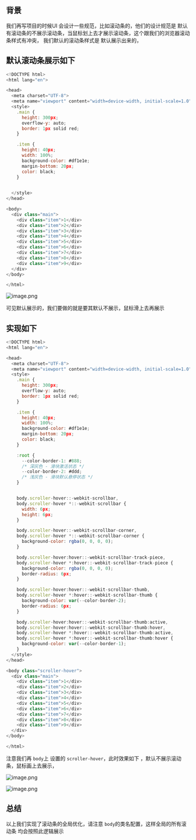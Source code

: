 ## 背景

我们再写项目的时候UI 会设计一些规范，比如滚动条的，他们的设计规范是 默认有滚动条的不展示滚动条，当鼠标划上去才展示滚动条，这个跟我们的浏览器滚动条样式有冲突， 我们默认的滚动条样式是 默认展示出来的，

## 默认滚动条展示如下

```js
<!DOCTYPE html>
<html lang="en">

<head>
  <meta charset="UTF-8">
  <meta name="viewport" content="width=device-width, initial-scale=1.0">
  <style>
    .main {
      height: 300px;
      overflow-y: auto;
      border: 1px solid red;
    }

    .item {
      height: 40px;
      width: 100%;
      background-color: #df1e1e;
      margin-bottom: 20px;
      color: black;
    }

    
  </style>
</head>

<body>
  <div class="main">
    <div class="item">1</div>
    <div class="item">2</div>
    <div class="item">3</div>
    <div class="item">4</div>
    <div class="item">5</div>
    <div class="item">6</div>
    <div class="item">7</div>
    <div class="item">8</div>
    <div class="item">9</div>
  </div>
</body>

</html>
```

![image.png](https://p0-xtjj-private.juejin.cn/tos-cn-i-73owjymdk6/2c4a9cece1604bd593c65e4ea6195a37~tplv-73owjymdk6-jj-mark-v1:0:0:0:0:5o6Y6YeR5oqA5pyv56S-5Yy6IEAg5LiJ5bCP5rKz:q75.awebp?policy=eyJ2bSI6MywidWlkIjoiNDIyMjU2MjE0MTIxMDQ3OCJ9&rk3s=f64ab15b&x-orig-authkey=f32326d3454f2ac7e96d3d06cdbb035152127018&x-orig-expires=1755071278&x-orig-sign=SuppEmJ9mugMH2cNBEX8iNmDcc4%3D)

可见默认展示的，我们要做的就是要其默认不展示，鼠标滑上去再展示

## 实现如下

```js
<!DOCTYPE html>
<html lang="en">

<head>
  <meta charset="UTF-8">
  <meta name="viewport" content="width=device-width, initial-scale=1.0">
  <style>
    .main {
      height: 300px;
      overflow-y: auto;
      border: 1px solid red;
    }

    .item {
      height: 40px;
      width: 100%;
      background-color: #df1e1e;
      margin-bottom: 20px;
      color: black;
    }

    :root {
      --color-border-1: #888;
      /* 深灰色 - 滑块激活状态 */
      --color-border-2: #ddd;
      /* 浅灰色 - 滑块默认悬停状态 */
    }


    body.scroller-hover::-webkit-scrollbar,
    body.scroller-hover *::-webkit-scrollbar {
      width: 6px;
      height: 6px;
    }

    body.scroller-hover::-webkit-scrollbar-corner,
    body.scroller-hover *::-webkit-scrollbar-corner {
      background-color: rgba(0, 0, 0, 0);
    }

    body.scroller-hover:hover::-webkit-scrollbar-track-piece,
    body.scroller-hover *:hover::-webkit-scrollbar-track-piece {
      background-color: rgba(0, 0, 0, 0);
      border-radius: 6px;
    }

    body.scroller-hover:hover::-webkit-scrollbar-thumb,
    body.scroller-hover *:hover::-webkit-scrollbar-thumb {
      background-color: var(--color-border-2);
      border-radius: 6px;
    }

    body.scroller-hover:hover::-webkit-scrollbar-thumb:active,
    body.scroller-hover:hover::-webkit-scrollbar-thumb:hover,
    body.scroller-hover *:hover::-webkit-scrollbar-thumb:active,
    body.scroller-hover *:hover::-webkit-scrollbar-thumb:hover {
      background-color: var(--color-border-1);
    }
  </style>
</head>

<body class="scroller-hover">
  <div class="main">
    <div class="item">1</div>
    <div class="item">2</div>
    <div class="item">3</div>
    <div class="item">4</div>
    <div class="item">5</div>
    <div class="item">6</div>
    <div class="item">7</div>
    <div class="item">8</div>
    <div class="item">9</div>
  </div>
</body>

</html>
```

注意我们再 `body`上 设置的 `scroller-hover`，此时效果如下 ，默认不展示滚动条，鼠标画上去展示，

![image.png](https://p0-xtjj-private.juejin.cn/tos-cn-i-73owjymdk6/bb5f123d1110407e8c862364a502bd7d~tplv-73owjymdk6-jj-mark-v1:0:0:0:0:5o6Y6YeR5oqA5pyv56S-5Yy6IEAg5LiJ5bCP5rKz:q75.awebp?policy=eyJ2bSI6MywidWlkIjoiNDIyMjU2MjE0MTIxMDQ3OCJ9&rk3s=f64ab15b&x-orig-authkey=f32326d3454f2ac7e96d3d06cdbb035152127018&x-orig-expires=1755071278&x-orig-sign=OGQ%2FTsy5hrxe9s%2FvYSmqc8Ds%2BuA%3D)

![image.png](https://p0-xtjj-private.juejin.cn/tos-cn-i-73owjymdk6/8deb5c4fd70847fdbb177fff352e4676~tplv-73owjymdk6-jj-mark-v1:0:0:0:0:5o6Y6YeR5oqA5pyv56S-5Yy6IEAg5LiJ5bCP5rKz:q75.awebp?policy=eyJ2bSI6MywidWlkIjoiNDIyMjU2MjE0MTIxMDQ3OCJ9&rk3s=f64ab15b&x-orig-authkey=f32326d3454f2ac7e96d3d06cdbb035152127018&x-orig-expires=1755071278&x-orig-sign=jmWz7iXSVm4i3ubqwtNft4sgSM4%3D)

## 总结

以上我们实现了滚动条的全局优化，请注意 `body`的类名配置，这样全局的所有滚动条 均会按照此逻辑展示
